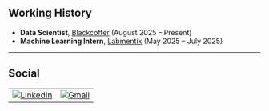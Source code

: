 ## Working History

- **Data Scientist**, [Blackcoffer](https://www.blackcoffer.com/) (August 2025 – Present) 
- **Machine Learning Intern**, [Labmentix](https://www.labmentix.in/) (May 2025 – July 2025) 

---

## Social

<table>
  <tr>
      <td><a href="https://www.linkedin.com/in/ks-mohit/"><img src="https://img.shields.io/badge/LinkedIn--_.svg?style=social&logo=linkedin" alt="LinkedIn"></a></td>
      <td><a href="mailto:5102mohit@gmail.com"><img src="https://img.shields.io/badge/Gmail--_.svg?style=social&logo=gmail" alt="Gmail"></a></td>
  </tr>
</table>
